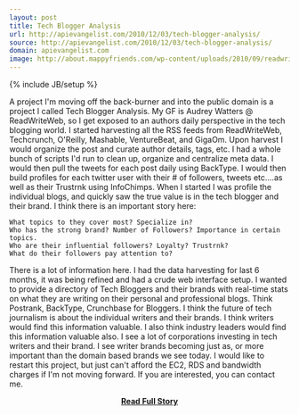 ```yaml
---
layout: post
title: Tech Blogger Analysis
url: http://apievangelist.com/2010/12/03/tech-blogger-analysis/
source: http://apievangelist.com/2010/12/03/tech-blogger-analysis/
domain: apievangelist.com
image: http://about.mappyfriends.com/wp-content/uploads/2010/09/readwriteweb.jpg
---
```

{% include JB/setup %}<p>A project I'm moving off the back-burner and into the public domain is a project I called Tech Blogger Analysis. My GF is Audrey Watters @ ReadWriteWeb, so I get exposed to an authors daily perspective in the tech blogging world.
I started harvesting all the RSS feeds from ReadWriteWeb, Techcrunch, O'Reilly, Mashable, VentureBeat, and GigaOm.
Upon harvest I would organize the post and curate author details, tags, etc. I had a whole bunch of scripts I'd run to clean up, organize and centralize meta data.
I would then pull the tweets for each post daily using BackType.
I would then build profiles for each twitter user with their # of followers, tweets etc....as well as their Trustrnk using InfoChimps.
When I started I was profile the individual blogs, and quickly saw the true value is in the tech blogger and their brand. I think there is an important story here:

	What topics to they cover most? Specialize in?
	Who has the strong brand? Number of Followers? Importance in certain topics.
	Who are their influential followers? Loyalty? Trustrnk?
	What do their followers pay attention to?

There is a lot of information here. I had the data harvesting for last 6 months, it was being refined and had a crude web interface setup. I wanted to provide a directory of Tech Bloggers and their brands with real-time stats on what they are writing on their personal and professional blogs.  Think Postrank, BackType, Crunchbase for Bloggers.
I think the future of tech journalism is about the individual writers and their brands. I think writers would find this information valuable. I also think industry leaders would find this information valuable also. I see a lot of corporations investing in tech writers and their brand. I see writer brands becoming just as, or more important than the domain based brands we see today.
I would like to restart this project, but just can't afford the EC2, RDS and bandwidth charges if I'm not moving forward. If you are interested, you can contact me.</p>
<center><p><a href="http://apievangelist.com/2010/12/03/tech-blogger-analysis/" style='padding:25px; font-sze:18px; font-weight: bold;'>Read Full Story</a></p></center>
